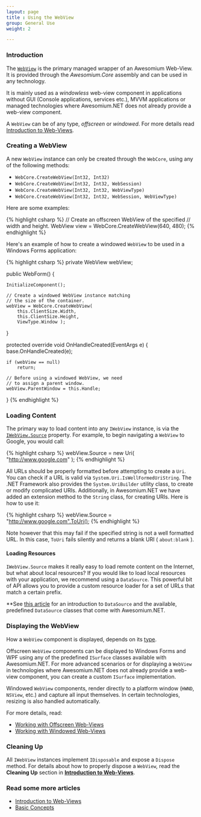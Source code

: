 ```yaml
---
layout: page
title : Using the WebView
group: General Use
weight: 2

---
```


### Introduction

The [`WebView`](http://awesomium.com/docs/1_7_rc2/sharp_api/?tc=3e2510f8-2e3c-2da0-1304-d247f0a80484) is the primary managed wrapper of an Awesomium Web-View. It is provided through the *Awesomium.Core* assembly and can be used in any technology.

It is mainly used as a *windowless* web-view component in applications without GUI (Console applications, services etc.), MVVM applications or managed technologies where Awesomium.NET does not already provide a web-view component.

A `WebView` can be of any type, *offscreen* or *windowed*. For more details read [Introduction to Web-Views](introduction-to-web-views.html).

### Creating a WebView

A new `WebView` instance can only be created through the `WebCore`, using any of the following methods:

* `WebCore.CreateWebView(Int32, Int32)`
* `WebCore.CreateWebView(Int32, Int32, WebSession)`
* `WebCore.CreateWebView(Int32, Int32, WebViewType)`
* `WebCore.CreateWebView(Int32, Int32, WebSession, WebViewType)`

Here are some examples:

{% highlight csharp %}
// Create an offscreen WebView of the specified
// width and height.
WebView view = WebCore.CreateWebView(640, 480);
{% endhighlight %}

Here's an example of how to create a windowed `WebView` to be used in a Windows Forms application:

{% highlight csharp %}
private WebView webView;

public WebForm()
{

    InitializeComponent();

    // Create a windowed WebView instance matching
    // the size of the container.
    webView = WebCore.CreateWebView( 
        this.ClientSize.Width, 
        this.ClientSize.Height, 
        ViewType.Window );
}

protected override void OnHandleCreated(EventArgs e)
{
	base.OnHandleCreated(e);
	
	if (webView == null)
	    return;
	
	// Before using a windowed WebView, we need
	// to assign a parent window.    
	webView.ParentWindow = this.Handle;
}
{% endhighlight %}

### Loading Content

The primary way to load content into any `IWebView` instance, is via the [`IWebView.Source`](http://www.awesomium.com/docs/1_7_rc2/sharp_api/?tc=a2930f0a-f2b2-25fb-4eca-e86d59bb24f6) property. For example, to begin navigating a `WebView` to Google, you would call:

{% highlight csharp %}
webView.Source = new Uri( "http://www.google.com" );
{% endhighlight %}

All URLs should be properly formatted before attempting to create a `Uri`. You can check if a URL is valid via `System.Uri.IsWellFormedUriString`. The .NET Framework also provides the `System.UriBuilder` utility class, to create or modify complicated URIs. Additionally, in Awesomium.NET we have added an extension method to the `String` class, for creating URIs. Here is how to use it:

{% highlight csharp %}
webView.Source = "http://www.google.com".ToUri();
{% endhighlight %}

Note however that this may fail if the specified string is not a well formatted URL. In this case, `ToUri` fails silently and returns a blank URI ( `about:blank` ).

#### Loading Resources

`IWebView.Source` makes it really easy to load remote content on the Internet, but what about local resources? If you would like to load local resources with your application, we recommend using a `DataSource`. This powerful bit of API allows you to provide a custom resource loader for a set of URLs that match a certain prefix.

**See [this article](using-data-sources.html) for an introduction to `DataSource` and the available, predefined `DataSource` classes that come with Awesomium.NET.

### Displaying the WebView

How a `WebView` component is displayed, depends on its [type]().

Offscreen `WebView` components can be displayed to Windows Forms and WPF using any of the predefined `ISurface` classes available with Awesomium.NET. For more advanced scenarios or for displaying a `WebView` in technologies where Awesomium.NET does not already provide a web-view component, you can create a custom `ISurface` implementation.

Windowed `WebView` components, render directly to a platform window (`HWND`, `NSView`, etc.) and capture all input themselves. In certain technologies, resizing is also handled automatically.

For more details, read:

* [Working with Offscreen Web-Views](working-with-offscreen-web-views.html)
* [Working with Windowed Web-Views](working-with-windowed-web-views.html)

### Cleaning Up

All `IWebView` instances implement `IDisposable` and expose a `Dispose` method. For details about how to properly dispose a `WebView`, read the **Cleaning Up** section in **[Introduction to Web-Views](introduction-to-web-views.html)**.

### Read some more articles

* [Introduction to Web-Views](introduction-to-web-views.html)
* [Basic Concepts](basic-concepts.html)
